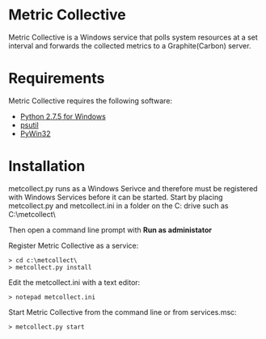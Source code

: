 Metric Collective
=================

Metric Collective is a Windows service that polls system resources at a set
interval and forwards the collected metrics to a Graphite(Carbon) server.

Requirements
============

Metric Collective requires the following software:

* [Python 2.7.5 for Windows](http://www.python.org/download/releases/2.7.5/)
* [psutil](http://code.google.com/p/psutil/)
* [PyWin32](http://sourceforge.net/projects/pywin32/)

Installation
============

metcollect.py runs as a Windows Serivce and therefore must be registered
with Windows Services before it can be started.  Start by placing metcollect.py
and metcollect.ini in a folder on the C: drive such as C:\metcollect\

Then open a command line prompt with __Run as administator__

Register Metric Collective as a service:

    > cd c:\metcollect\
    > metcollect.py install

Edit the metcollect.ini with a text editor:

    > notepad metcollect.ini

Start Metric Collective from the command line or from services.msc:

    > metcollect.py start
